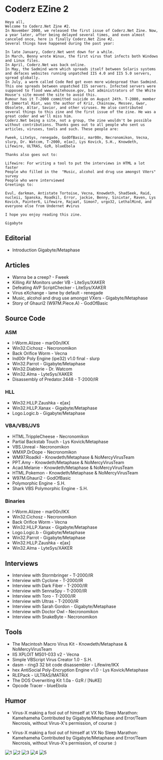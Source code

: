 # Coderz EZine 2

```
Heya all,
Welcome to Coderz.Net Zine #2.
In November 2000, we released the first issue of Coderz.Net Zine. Now, a year later, after being delayed several times, and even almost canceled once, here is finally Coderz.Net Zine #2.
Several things have happened during the past year:

In late January, Coderz.Net went down for a while.
In March, Benny wrote Winux, the first virus that infects both Windows and Linux files.
In April, Coderz.Net was back online.
In May, the Sadmind worm which spreads itself between Solaris systems and defaces websites running unpatched IIS 4.0 and IIS 5.0 servers, spread globally.
In July, a worm called Code Red got even more widespread than Sadmind. This one spreads between unpatched IIS servers. Infected servers were supposed to flood www.whitehouse.gov, but administrators of the White House's site moved the site to avoid this.
Rumour has it T-2000 committed suicide on August 24th. T-2000, member of Immortal Riot, was the author of Kriz, Chainsaw, Messev, Gwar, Obsolete, Altar, Savior, and other viruses. He also contributed several things to this zine and the first issue of the zine. He was a great coder and we'll miss him.
Coderz.Net being a site, not a group, the zine wouldn't be possible without contributions. Thanks goes out to all people who sent us articles, viruses, tools and such. These people are:

Fweek, LiteSys, renegade, GodOfBasic, mar00n, Necronomikon, Vecna, slurp, Dr. Watcom, T-2000, e[ax], Lys Kovick, S.H., Knowdeth, Lifewire, ULTRAS, GzR, blueEbola

Thanks also goes out to:

Lifewire: For writing a tool to put the interviews in HTML a lot faster
People who filled in the  "Music, alcohol and drug use amongst VXers" survey
People who were interviewed
Greetings to:

Evul, darkman, Antistate Tortoise, Vecna, Knowdeth, ShadSeek, Raid, nucleii, Spanska, Roadkil, Error, jackie, Benny, Sinixtar, Raven, Lys Kovick, Painter6, Lifewire, Rajaat, Simon7, urgo32, LethalMind, and everyone else from Undernet #virus

I hope you enjoy reading this zine.

Gigabyte
```

## Editorial
- Introduction Gigabyte/Metaphase

## Articles
- Wanna be a creep? - Fweek
- Killing AV Monitors under VB - LiteSys/XAKER
- Defeating AVP ScriptChecker - LiteSys/XAKER
- Virus eXchange - lame by default - renegade
- Music, alcohol and drug use amongst VXers - Gigabyte/Metaphase
- Story of Ghauri2 (W97M.Piece.A) - GodOfBasic

## Source Code
### ASM

- I-Worm.Alizee - mar00n/IKX
- Win32.Cichosz - Necronomikon
- Back Orifice Worm - Vecna
- Ind00r Poly Engine (ipe32) v1.0 final - slurp
- Win32.Parrot - Gigabyte/Metaphase
- Win32.Diablerie - Dr. Watcom
- Win32.Alma - LyteSys/XAKER
- Disassembly of Predator.2448 - T-2000/IR

### HLL
- Win32.HLLP.Zaushka - e[ax]
- Win32.HLLP.Xanax - Gigabyte/Metaphase
- Logo.Logic.b - Gigabyte/Metaphase

### VBA/VBS/JVS
- HTML.TrippleCheese - Necronomikon
- Partial Backstab Touch - Lys Kovick/Metaphase
- VBS.Unreal - Necronomikon
- WMXP.DrDope - Necronomikon
- WM97.Roadkil - Knowdeth/Metaphase & NoMercyVirusTeam
- PPT.Amy - Knowdeth/Metaphase & NoMercyVirusTeam
- Acad.Melanie - Knowdeth/Metaphase & NoMercyVirusTeam
- HTML.Pokemon - Knowdeth/Metaphase & NoMercyVirusTeam
- W97M.Ghauri2 - GodOfBasic
- Polymorphic Engine - S.H.
- Shark VBS Polymorphic Engine - S.H.

### Binaries
- I-Worm.Alizee - mar00n/IKX
- Win32.Cichosz - Necronomikon
- Back Orifice Worm - Vecna
- Win32.HLLP.Xanax - Gigabyte/Metaphase
- Logo.Logic.b - Gigabyte/Metaphase
- Win32.Parrot - Gigabyte/Metaphase
- Win32.HLLP.Zaushka - e[ax]
- Win32.Alma - LyteSys/XAKER

## Interviews
- Interview with Stormbringer - T-2000/IR
- Interview with Cyclone - T-2000/IR
- Interview with Dark Fiber - T-2000/IR
- Interview with SennaSpy - T-2000/IR
- Interview with Toro - T-2000/IR
- Interview with Ultras - T-2000/IR
- Interview with Sarah Gordon - Gigabyte/Metaphase
- Interview with Doctor Owl - Necronomikon
- Interview with SnakeByte - Necronomikon

## Tools
- The Macintosh Macro Virus Kit - Knowdeth/Metaphase & NoMercyVirusTeam
- IIS XPLOIT MS01-033 v2 - Vecna
- Simple VBScript Virus Creator 1.0 - S.H.
- dasm - ring3 32 bit code disassembler - Lifewire/IKX
- hex AntiSocial Poly-Encryption Engine v1.0 - Lys Kovick/Metaphase
- RLEPack - ULTRAS/MATRiX
- The DOS Overwriting Kit 1.0a - GzR / [NuKE]
- Opcode Tracer - blueEbola

## Humor
- Virus-X making a fool out of himself at VX No Sleep Marathon: Kamehameha
Contributed by Gigabyte/Metaphase and Error/Team Necrosis, without Virus-X's permission, of course :)

- Virus-X making a fool out of himself at VX No Sleep Marathon: Kamehameha
Contributed by Gigabyte/Metaphase and Error/Team Necrosis, without Virus-X's permission, of course :)

![1](1.png)
![2](2.png)
![3](3.png)
![4](4.png)
![5](5.png)
